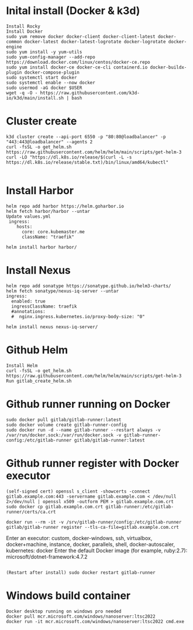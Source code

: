 # Inital install (Docker & k3d)
```
Install Rocky
Install Docker
sudo yum remove docker docker-client docker-client-latest docker-common docker-latest docker-latest-logrotate docker-logrotate docker-engine
sudo yum install -y yum-utils
sudo yum-config-manager --add-repo https://download.docker.com/linux/centos/docker-ce.repo
sudo yum install docker-ce docker-ce-cli containerd.io docker-buildx-plugin docker-compose-plugin
sudo systemctl start docker
sudo systemctl enable --now docker
sudo usermod -aG docker $USER
wget -q -O - https://raw.githubusercontent.com/k3d-io/k3d/main/install.sh | bash

```
# Cluster create
```
k3d cluster create --api-port 6550 -p "80:80@loadbalancer" -p "443:443@loadbalancer" --agents 2
curl -fsSL -o get_helm.sh https://raw.githubusercontent.com/helm/helm/main/scripts/get-helm-3
curl -LO "https://dl.k8s.io/release/$(curl -L -s https://dl.k8s.io/release/stable.txt)/bin/linux/amd64/kubectl"


```
# Install Harbor
```
helm repo add harbor https://helm.goharbor.io
helm fetch harbor/harbor --untar
Update values.yml
 ingress:
    hosts:
      core: core.kubemaster.me
      className: "traefik"

helm install harbor harbor/
```

# Install Nexus
```
helm repo add sonatype https://sonatype.github.io/helm3-charts/
helm fetch sonatype/nexus-iq-server --untar
ingress:
  enabled: true
  ingressClassName: traefik
  #annotations:
  #  nginx.ingress.kubernetes.io/proxy-body-size: "0"

helm install nexus nexus-iq-server/
```
# Github Helm
```
Install Helm
curl -fsSL -o get_helm.sh https://raw.githubusercontent.com/helm/helm/main/scripts/get-helm-3
Run gitlab_create_helm.sh

```
# Github runner running on Docker
```
sudo docker pull gitlab/gitlab-runner:latest
sudo docker volume create gitlab-runner-config
sudo docker run -d --name gitlab-runner --restart always -v /var/run/docker.sock:/var/run/docker.sock -v gitlab-runner-config:/etc/gitlab-runner gitlab/gitlab-runner:latest
```

# Github runner register with Docker executor
```
(self-signed cert) openssl s_client -showcerts -connect gitlab.example.com:443 -servername gitlab.example.com < /dev/null 2>/dev/null | openssl x509 -outform PEM > gitlab.example.com.crt
sudo docker cp gitlab.example.com.crt gitlab-runner:/etc/gitlab-runner/certs/ca.crt

docker run --rm -it -v /srv/gitlab-runner/config:/etc/gitlab-runner gitlab/gitlab-runner register --tls-ca-file=gitlab.example.com.crt

```
Enter an executor: custom, docker-windows, ssh, virtualbox, docker+machine, instance, docker, parallels, shell, docker-autoscaler, kubernetes: docker
Enter the default Docker image (for example, ruby:2.7): microsoft/dotnet-framework:4.7.2
```

(Restart after install) sudo docker restart gitlab-runner 
```
# Windows build container
```
Docker desktop running on windows pro needed
docker pull mcr.microsoft.com/windows/nanoserver:ltsc2022
docker run -it mcr.microsoft.com/windows/nanoserver:ltsc2022 cmd.exe
```